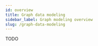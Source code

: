```yaml
---
id: overview
title: Graph data modeling
sidebar_label: Graph modeling overview
slug: /graph-data-modeling
---
```


TODO